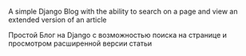 A simple Django Blog with the ability to search on a page and view an extended version of an article

Простой Блог на Django с возможностью поиска на странице и просмотром расширенной версии статьи
